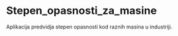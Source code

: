 # Stepen_opasnosti_za_masine

Aplikacija predvidja stepen opasnosti kod raznih masina u industriji.
